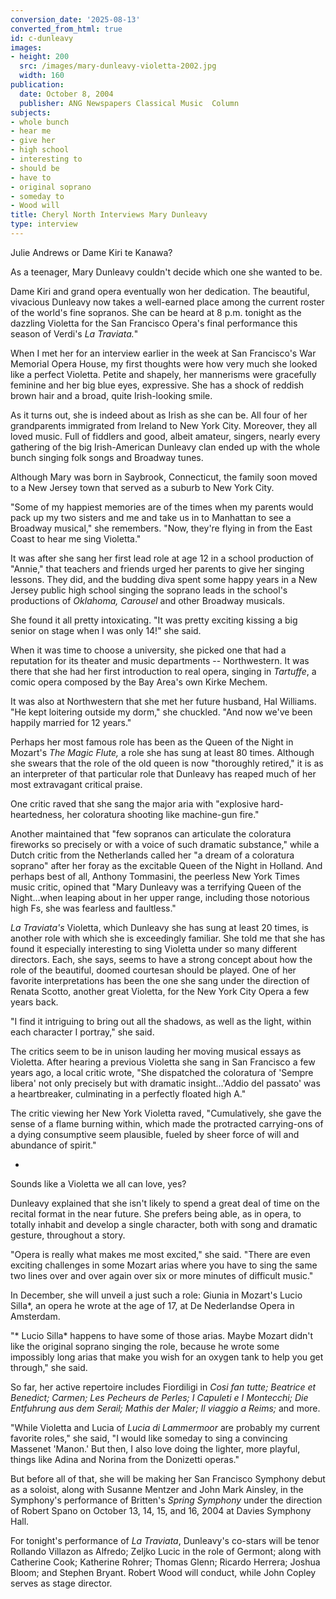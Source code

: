```yaml
---
conversion_date: '2025-08-13'
converted_from_html: true
id: c-dunleavy
images:
- height: 200
  src: /images/mary-dunleavy-violetta-2002.jpg
  width: 160
publication:
  date: October 8, 2004
  publisher: ANG Newspapers Classical Music  Column
subjects:
- whole bunch
- hear me
- give her
- high school
- interesting to
- should be
- have to
- original soprano
- someday to
- Wood will
title: Cheryl North Interviews Mary Dunleavy
type: interview
---
```



Julie Andrews or Dame Kiri te Kanawa?

As a teenager, Mary Dunleavy couldn't decide which one she wanted to be.

Dame Kiri and grand opera eventually won her dedication. The beautiful, vivacious Dunleavy now takes a well-earned place among the current roster of the world's fine sopranos. She can be heard at 8 p.m. tonight as the dazzling Violetta for the San Francisco Opera's final performance this season of Verdi's *La Traviata.*"

When I met her for an interview earlier in the week at San Francisco's War Memorial Opera House, my first thoughts were how very much she looked like a perfect Violetta. Petite and shapely, her mannerisms were gracefully feminine and her big blue eyes, expressive. She has a shock of reddish brown hair and a broad, quite Irish-looking smile.

As it turns out, she is indeed about as Irish as she can be. All four of her grandparents immigrated from Ireland to New York City. Moreover, they all loved music. Full of fiddlers and good, albeit amateur, singers, nearly every gathering of the big Irish-American Dunleavy clan ended up with the whole bunch singing folk songs and Broadway tunes.

Although Mary was born in Saybrook, Connecticut, the family soon moved to a New Jersey town that served as a suburb to New York City.

"Some of my happiest memories are of the times when my parents would pack up my two sisters and me and take us in to Manhattan to see a Broadway musical," she remembers. "Now, they're flying in from the East Coast to hear me sing Violetta."

It was after she sang her first lead role at age 12 in a school production of "Annie," that teachers and friends urged her parents to give her singing lessons. They did, and the budding diva spent some happy years in a New Jersey public high school singing the soprano leads in the school's productions of *Oklahoma,* *Carousel* and other Broadway musicals.

She found it all pretty intoxicating. "It was pretty exciting kissing a big senior on stage when I was only 14!" she said.

When it was time to choose a university, she picked one that had a reputation for its theater and music departments -- Northwestern. It was there that she had her first introduction to real opera, singing in *Tartuffe*, a comic opera composed by the Bay Area's own Kirke Mechem.

It was also at Northwestern that she met her future husband, Hal Williams. "He kept loitering outside my dorm," she chuckled. "And now we've been happily married for 12 years."

Perhaps her most famous role has been as the Queen of the Night in Mozart's *The Magic Flute,*
 a role she has sung at least 80 times. Although she swears that the role of the old queen is now "thoroughly retired," it is as an interpreter of that particular role that Dunleavy has reaped much of her most extravagant critical praise.

One critic raved that she sang the major aria with "explosive hard-heartedness, her coloratura shooting like machine-gun fire."

Another maintained that "few sopranos can articulate the coloratura fireworks so precisely or with a voice of such dramatic substance," while a Dutch critic from the Netherlands called her "a dream of a coloratura soprano" after her foray as the excitable Queen of the Night in Holland. And perhaps best of all, Anthony Tommasini, the peerless New York Times music critic, opined that "Mary Dunleavy was a terrifying Queen of the Night...when leaping about in her upper range, including those notorious high Fs, she was fearless and faultless."

*La Traviata's* Violetta, which Dunleavy she has sung at least 20 times, is another role with which she is exceedingly familiar. She told me that she has found it especially interesting to sing Violetta under so many different directors. Each, she says, seems to have a strong concept about how the role of the beautiful, doomed courtesan should be played. One of her favorite interpretations has been the one she sang under the direction of Renata Scotto, another great Violetta, for the New York City Opera a few years back.

"I find it intriguing to bring out all the shadows, as well as the light, within each character I portray," she said.

The critics seem to be in unison lauding her moving musical essays as Violetta. After hearing a previous Violetta she sang in San Francisco a few years ago, a local critic wrote, "She dispatched the coloratura of 'Sempre libera' not only precisely but with dramatic insight...'Addio del passato' was a heartbreaker, culminating in a perfectly floated high A."

The critic viewing her New York Violetta raved, "Cumulatively, she gave the sense of a flame burning within, which made the protracted carrying-ons of a dying consumptive seem plausible, fueled by sheer force of will and abundance of spirit."

*

Sounds like a Violetta we all can love, yes?

Dunleavy explained that she isn't likely to spend a great deal of time on the recital format in the near future. She prefers being able, as in opera, to totally inhabit and develop a single character, both with song and dramatic gesture, throughout a story.

"Opera is really what makes me most excited," she said. "There are even exciting challenges in some Mozart arias where you have to sing the same two lines over and over again over six or more minutes of difficult music."

In December, she will unveil a just such a role: Giunia in Mozart's Lucio Silla*, an opera he wrote at the age of 17, at De Nederlandse Opera in Amsterdam.

"* Lucio Silla* happens to have some of those arias. Maybe Mozart didn't like the original soprano singing the role, because he wrote some impossibly long arias that make you wish for an oxygen tank to help you get through," she said.

So far, her active repertoire includes Fiordiligi in *Cosi fan tutte; Beatrice et Benedict; Carmen; Les Pecheurs de Perles; I Capuleti e I Montecchi; Die Entfuhrung aus dem Serail; Mathis der Maler; Il viaggio a Reims;* and more.

"While Violetta and Lucia of *Lucia di Lammermoor* are probably my current favorite roles," she said, "I would like someday to sing a convincing Massenet 'Manon.' But then, I also love doing the lighter, more playful, things like Adina and Norina from the Donizetti operas."

But before all of that, she will be making her San Francisco Symphony debut as a soloist, along with Susanne Mentzer and John Mark Ainsley, in the Symphony's performance of Britten's *Spring Symphony* under the direction of Robert Spano on October 13, 14, 15, and 16, 2004 at Davies Symphony Hall.

For tonight's performance of *La Traviata*, Dunleavy's co-stars will be tenor Rollando Villazon as Alfredo; Zeljko Lucic in the role of Germont; along with Catherine Cook; Katherine Rohrer; Thomas Glenn; Ricardo Herrera; Joshua Bloom; and Stephen Bryant. Robert Wood will conduct, while John Copley serves as stage director.


